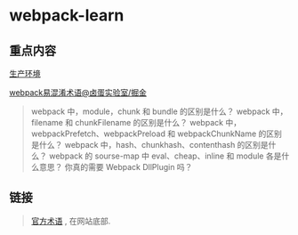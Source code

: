 # webpack-learn

## 重点内容

[生产环境](https://webpack.docschina.org/guides/production/#setup)

[webpack易混淆术语@卤蛋实验室/掘金](https://webpack.docschina.org/guides/production/#setup)
> webpack 中，module，chunk 和 bundle 的区别是什么？
> webpack 中，filename 和 chunkFilename 的区别是什么？
> webpack 中，webpackPrefetch、webpackPreload 和 webpackChunkName 的区别是什么？
> webpack 中，hash、chunkhash、contenthash 的区别是什么？
> webpack 的 sourse-map 中 eval、cheap、inline 和 module 各是什么意思？
> 你真的需要 Webpack DllPlugin 吗？

## 链接

> [官方术语](https://www.webpackjs.com/glossary/) , 在网站底部.

